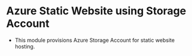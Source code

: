 # Azure Static Website using Storage Account
- This module provisions Azure Storage Account for static website hosting.



